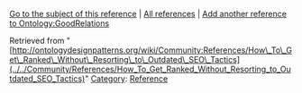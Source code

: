 [Go to the subject of this reference](../../Ontology/GoodRelations "Ontology:GoodRelations") | [All references](../../Community/References.1 "Community:References") | [Add another reference to Ontology:GoodRelations](http://ontologydesignpatterns.org/wiki/Special:AddData/Reference?Reference[Subject]=Ontology:GoodRelations&subject=Ontology:GoodRelations)


Retrieved from "[http://ontologydesignpatterns.org/wiki/Community:References/How\_To\_Get\_Ranked\_Without\_Resorting\_to\_Outdated\_SEO\_Tactics](../../Community/References/How_To_Get_Ranked_Without_Resorting_to_Outdated_SEO_Tactics)"
 [Category](http://ontologydesignpatterns.org/wiki/Special:Categories "Special:Categories"): [Reference](../../Category/Reference "Category:Reference")